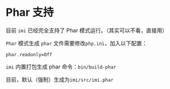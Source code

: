# Phar 支持

目前 `imi` 已经完全支持了 Phar 模式运行。（其实可以不看，直接用）

`Phar` 模式生成 `phar` 文件需要修改`php.ini`，加入以下配置：

```
phar.readonly=Off
```

`imi` 内置打包生成 phar 命令：`bin/build-phar`

目前，默认（强制）生成为`imi/src/imi.phar`